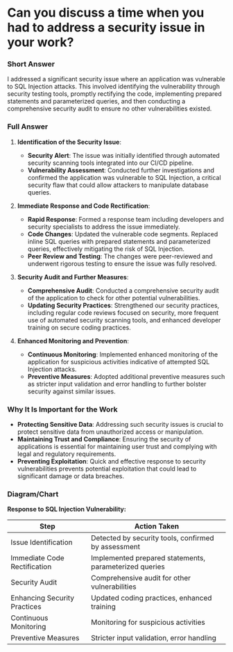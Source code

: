 # Can you discuss a time when you had to address a security issue in your work?

### Short Answer
I addressed a significant security issue where an application was vulnerable to SQL Injection attacks. This involved identifying the vulnerability through security testing tools, promptly rectifying the code, implementing prepared statements and parameterized queries, and then conducting a comprehensive security audit to ensure no other vulnerabilities existed.

### Full Answer
1. **Identification of the Security Issue**:
    - **Security Alert**: The issue was initially identified through automated security scanning tools integrated into our CI/CD pipeline.
    - **Vulnerability Assessment**: Conducted further investigations and confirmed the application was vulnerable to SQL Injection, a critical security flaw that could allow attackers to manipulate database queries.

2. **Immediate Response and Code Rectification**:
    - **Rapid Response**: Formed a response team including developers and security specialists to address the issue immediately.
    - **Code Changes**: Updated the vulnerable code segments. Replaced inline SQL queries with prepared statements and parameterized queries, effectively mitigating the risk of SQL Injection.
    - **Peer Review and Testing**: The changes were peer-reviewed and underwent rigorous testing to ensure the issue was fully resolved.

3. **Security Audit and Further Measures**:
    - **Comprehensive Audit**: Conducted a comprehensive security audit of the application to check for other potential vulnerabilities.
    - **Updating Security Practices**: Strengthened our security practices, including regular code reviews focused on security, more frequent use of automated security scanning tools, and enhanced developer training on secure coding practices.

4. **Enhanced Monitoring and Prevention**:
    - **Continuous Monitoring**: Implemented enhanced monitoring of the application for suspicious activities indicative of attempted SQL Injection attacks.
    - **Preventive Measures**: Adopted additional preventive measures such as stricter input validation and error handling to further bolster security against similar issues.

### Why It Is Important for the Work
- **Protecting Sensitive Data**: Addressing such security issues is crucial to protect sensitive data from unauthorized access or manipulation.
- **Maintaining Trust and Compliance**: Ensuring the security of applications is essential for maintaining user trust and complying with legal and regulatory requirements.
- **Preventing Exploitation**: Quick and effective response to security vulnerabilities prevents potential exploitation that could lead to significant damage or data breaches.

### Diagram/Chart
**Response to SQL Injection Vulnerability:**

| Step                      | Action Taken                                 |
|---------------------------|----------------------------------------------|
| Issue Identification       | Detected by security tools, confirmed by assessment |
| Immediate Code Rectification | Implemented prepared statements, parameterized queries |
| Security Audit            | Comprehensive audit for other vulnerabilities |
| Enhancing Security Practices | Updated coding practices, enhanced training |
| Continuous Monitoring     | Monitoring for suspicious activities         |
| Preventive Measures       | Stricter input validation, error handling    |